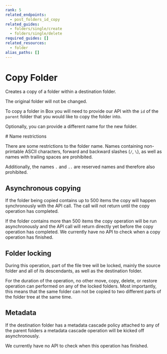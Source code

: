 ```yaml
---
rank: 5
related_endpoints:
  - post_folders_id_copy
related_guides:
  - folders/single/create
  - folders/single/delete
required_guides: []
related_resources:
  - folder
alias_paths: []
---
```


# Copy Folder

Creates a copy of a folder within a destination folder.

The original folder will not be changed.

To copy a folder in Box you will need to provide our API with the `id` of the
`parent` folder that you would like to copy the folder into.

<Samples id='post_folders_id_copy' />

Optionally, you can provide a different name for the new folder.

<Samples id='post_folders_id_copy' variant='with_name' />

<Message type='notice'>
  # Name restrictions
  
  There are some restrictions to the folder name. Names containing non-printable
  ASCII characters, forward and backward slashes (`/`, `\`), as well as names
  with trailing spaces are prohibited.

  Additionally, the names `.` and `..` are reserved names and therefore
  also prohibited.
</Message>

## Asynchronous copying

If the folder being copied contains up to 500 items the copy will happen
synchronously with the API call. The call will not return until the copy
operation has completed.

If the folder contains more than 500 items the copy operation will be run
asynchronously and the API call will return directly yet before the copy
operation has completed. We currently have no API to check when a copy operation
has finished.

## Folder locking

During this operation, part of the file tree will be locked, mainly the source
folder and all of its descendants, as well as the destination folder.

For the duration of the operation, no other move, copy, delete, or restore
operation can performed on any of the locked folders. Most importantly, this
means that the same folder can not be copied to two different parts of the
folder tree at the same time.

## Metadata

If the destination folder has a metadata cascade policy attached to any of the
parent folders a metadata cascade operation will be kicked off asynchronously.

We currently have no API to check when this operation has finished.
